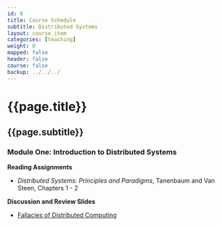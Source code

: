 ```yaml
---
id: 0
title: Course Schedule
subtitle: Distributed Systems
layout: course_item
categories: [teaching]
weight: 0
mapped: false
header: false
course: false
backup: ../../../
---
```


# {{page.title}}

## {{page.subtitle}}

### Module One: Introduction to Distributed Systems

**Reading Assignments**

- <em>Distributed Systems: Principles and Paradigms</em>, Tanenbaum and Van Steen, Chapters 1 - 2

**Discussion and Review Slides**

<ul>

<li> <a target="_blank" href ="{{site.baseurl}}teaching/cs441S2016/provide/slides/cs441_fallacies">Fallacies of Distributed Computing</a>

</ul>






